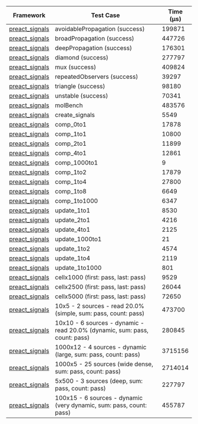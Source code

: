 | Framework | Test Case | Time (μs) |
| --- | --- | --- |
| [preact_signals](https://pub.dev/packages/preact_signals) | avoidablePropagation (success) | 199871 |
| [preact_signals](https://pub.dev/packages/preact_signals) | broadPropagation (success) | 447726 |
| [preact_signals](https://pub.dev/packages/preact_signals) | deepPropagation (success) | 176301 |
| [preact_signals](https://pub.dev/packages/preact_signals) | diamond (success) | 277797 |
| [preact_signals](https://pub.dev/packages/preact_signals) | mux (success) | 409824 |
| [preact_signals](https://pub.dev/packages/preact_signals) | repeatedObservers (success) | 39297 |
| [preact_signals](https://pub.dev/packages/preact_signals) | triangle (success) | 98180 |
| [preact_signals](https://pub.dev/packages/preact_signals) | unstable (success) | 70341 |
| [preact_signals](https://pub.dev/packages/preact_signals) | molBench | 483576 |
| [preact_signals](https://pub.dev/packages/preact_signals) | create_signals | 5549 |
| [preact_signals](https://pub.dev/packages/preact_signals) | comp_0to1 | 17878 |
| [preact_signals](https://pub.dev/packages/preact_signals) | comp_1to1 | 10800 |
| [preact_signals](https://pub.dev/packages/preact_signals) | comp_2to1 | 11899 |
| [preact_signals](https://pub.dev/packages/preact_signals) | comp_4to1 | 12861 |
| [preact_signals](https://pub.dev/packages/preact_signals) | comp_1000to1 | 9 |
| [preact_signals](https://pub.dev/packages/preact_signals) | comp_1to2 | 17879 |
| [preact_signals](https://pub.dev/packages/preact_signals) | comp_1to4 | 27800 |
| [preact_signals](https://pub.dev/packages/preact_signals) | comp_1to8 | 6649 |
| [preact_signals](https://pub.dev/packages/preact_signals) | comp_1to1000 | 6347 |
| [preact_signals](https://pub.dev/packages/preact_signals) | update_1to1 | 8530 |
| [preact_signals](https://pub.dev/packages/preact_signals) | update_2to1 | 4216 |
| [preact_signals](https://pub.dev/packages/preact_signals) | update_4to1 | 2125 |
| [preact_signals](https://pub.dev/packages/preact_signals) | update_1000to1 | 21 |
| [preact_signals](https://pub.dev/packages/preact_signals) | update_1to2 | 4574 |
| [preact_signals](https://pub.dev/packages/preact_signals) | update_1to4 | 2119 |
| [preact_signals](https://pub.dev/packages/preact_signals) | update_1to1000 | 801 |
| [preact_signals](https://pub.dev/packages/preact_signals) | cellx1000 (first: pass, last: pass) | 9529 |
| [preact_signals](https://pub.dev/packages/preact_signals) | cellx2500 (first: pass, last: pass) | 26044 |
| [preact_signals](https://pub.dev/packages/preact_signals) | cellx5000 (first: pass, last: pass) | 72650 |
| [preact_signals](https://pub.dev/packages/preact_signals) | 10x5 - 2 sources - read 20.0% (simple, sum: pass, count: pass) | 473700 |
| [preact_signals](https://pub.dev/packages/preact_signals) | 10x10 - 6 sources - dynamic - read 20.0% (dynamic, sum: pass, count: pass) | 280845 |
| [preact_signals](https://pub.dev/packages/preact_signals) | 1000x12 - 4 sources - dynamic (large, sum: pass, count: pass) | 3715156 |
| [preact_signals](https://pub.dev/packages/preact_signals) | 1000x5 - 25 sources (wide dense, sum: pass, count: pass) | 2714014 |
| [preact_signals](https://pub.dev/packages/preact_signals) | 5x500 - 3 sources (deep, sum: pass, count: pass) | 227797 |
| [preact_signals](https://pub.dev/packages/preact_signals) | 100x15 - 6 sources - dynamic (very dynamic, sum: pass, count: pass) | 455787 |
